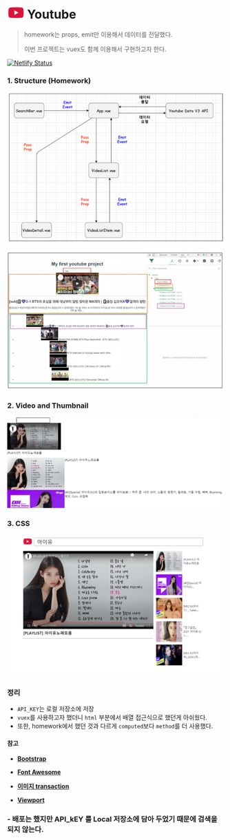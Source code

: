 

# <img src="README.assets/image-20210630202646261.png" alt="image-20210630202646261" style="zoom:50%;" /> Youtube

> homework는 props, emit만 이용해서 데이터를 전달했다.
>
> 이번 프로젝트는 vuex도 함께 이용해서 구현하고자 한다.

[![Netlify Status](https://api.netlify.com/api/v1/badges/c88aaaf1-e2bf-46a3-9771-d94fd688a6b6/deploy-status)](https://app.netlify.com/sites/my-you-tube/deploys)



### 1. Structure (Homework)

![image-20210628225304252](README.assets/image-20210628225304252.png)



![image-20210628225314806](README.assets/image-20210628225314806.png)



### 2. Video and Thumbnail

![image-20210629231506618](README.assets/image-20210629231506618.png)





### 3. CSS

![image-20210630202121443](README.assets/image-20210630202121443.png)

### 정리

- `API_KEY`는 로컬 저장소에 저장
- `vuex`를 사용하고자 했더니 `html` 부분에서 배열 접근식으로 했던게 아쉬웠다.
- 또한, homework에서 했던 것과 다르게 `computed`보다 `method`를 더 사용했다.





#### 참고

- [**Bootstrap**](https://getbootstrap.com/)
- [**Font Awesome**](https://fontawesome.com/)

- [**이미지 transaction**](https://developer.mozilla.org/ko/docs/Web/CSS/CSS_Transitions/Using_CSS_transitions)

- [**Viewport**](https://velog.io/@pandati0710/CSS-viewport%EB%9E%80)





### - 배포는 했지만 API_kEY 를 Local 저장소에 담아 두었기 때문에 검색을 되지 않는다.

